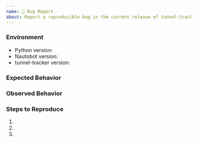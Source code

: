 ```yaml
---
name: 🐛 Bug Report
about: Report a reproducible bug in the current release of tunnel-tracker
---
```


### Environment
* Python version:  <!-- Example: 3.7.7 -->
* Nautobot version:  <!-- Example: 1.0.0 -->
* tunnel-tracker version:  <!-- Example: 0.1.0 -->

<!-- What did you expect to happen? -->
### Expected Behavior


<!-- What happened instead? -->
### Observed Behavior

<!--
    Describe in detail the exact steps that someone else can take to reproduce
    this bug using the current release.
-->
### Steps to Reproduce
1.
2.
3.
